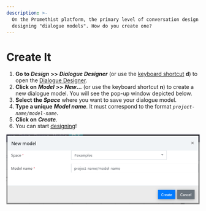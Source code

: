 ```yaml
---
description: >-
  On the Promethist platform, the primary level of conversation design lies in
  designing "dialogue models". How do you create one?
---
```


# Create It

1. **Go to** _**Design**_ **&gt;&gt;** _**Dialogue Designer**_ \(or use the [keyboard shortcut](https://docs.promethist.ai/app/keyboard-shortcuts) **d**\) to open the [Dialogue Designer](https://docs.promethist.ai/app/working-space/design/dialogue-designer).
2. **Click on** _**Model**_ **&gt;&gt;** _**New**_**…** \(or use the keyboard shortcut **n**\) to create a new dialogue model. You will see the pop-up window depicted below.
3. **Select** **the** _**Space**_ where you want to save your dialogue model.
4. **Type a unique** _**Model name**_. It must correspond to the format _`project-name/model-name`_.
5. **Click on** _**Create**_.
6. You can start [designing](https://docs.promethist.ai/how-to/design/design-dialogue)!

![](../../.gitbook/assets/image%20%2843%29.png)

